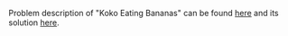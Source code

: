 Problem description of "Koko Eating Bananas" can be found [here](https://leetcode.com/problems/koko-eating-bananas/description/) and its solution [here](https://github.com/aurimas13/Solutions-To-Problems/blob/main/LeetCode/Python%20Solutions/Kill%20Process/kill.py).